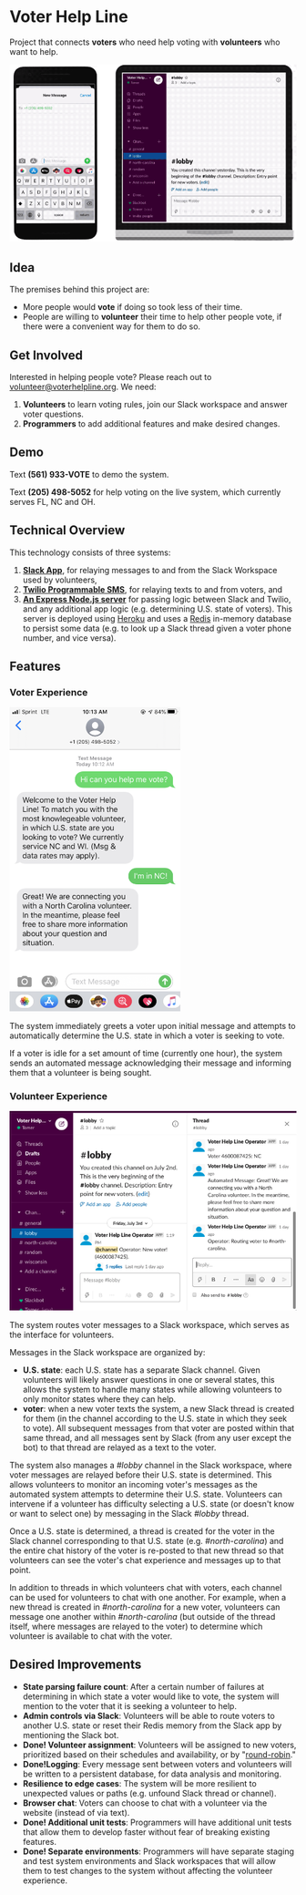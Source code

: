 # Voter Help Line

Project that connects **voters** who need help voting with **volunteers** who want to help.

![wireframe](images/merged3.gif)

## Idea

The premises behind this project are:
- More people would **vote** if doing so took less of their time.
- People are willing to **volunteer** their time to help other people vote, if there were a convenient way for them to do so.

## Get Involved

Interested in helping people vote? Please reach out to volunteer@voterhelpline.org. We need:

1. **Volunteers** to learn voting rules, join our Slack workspace and answer voter questions.
2. **Programmers** to add additional features and make desired changes.

## Demo

Text **(561) 933-VOTE** to demo the system.

Text **(205) 498-5052** for help voting on the live system, which currently serves FL, NC and OH.

## Technical Overview

This technology consists of three systems:

1. [**Slack App**](https://api.slack.com/), for relaying messages to and from the Slack Workspace used by volunteers,
2. [**Twilio Programmable SMS**](https://www.twilio.com/sms), for relaying texts to and from voters, and
3. [**An Express Node.js server**](https://expressjs.com/) for passing logic between Slack and Twilio, and any additional app logic (e.g. determining U.S. state of voters). This server is deployed using [Heroku](http://heroku.com/) and uses a [Redis](https://redis.io/) in-memory database to persist some data (e.g. to look up a Slack thread given a voter phone number, and vice versa).

## Features

### Voter Experience

<img src="images/voter_screenshot.png" alt="voter_screenshot" width="300"/>

The system immediately greets a voter upon initial message and attempts to automatically determine the U.S. state in which a voter is seeking to vote.

If a voter is idle for a set amount of time (currently one hour), the system sends an automated message acknowledging their message and informing them that a volunteer is being sought.

### Volunteer Experience

![wireframe](images/volunteer_screenshot.png)

The system routes voter messages to a Slack workspace, which serves as the interface for volunteers.

Messages in the Slack workspace are organized by:

- **U.S. state**: each U.S. state has a separate Slack channel. Given volunteers will likely answer questions in one or several states, this allows the system to handle many states while allowing volunteers to only monitor states where they can help.
- **voter**: when a new voter texts the system, a new Slack thread is created for them (in the channel according to the U.S. state in which they seek to vote). All subsequent messages from that voter are posted within that same thread, and all messages sent by Slack (from any user except the bot) to that thread are relayed as a text to the voter.

The system also manages a *#lobby* channel in the Slack workspace, where voter messages are relayed before their U.S. state is determined. This allows volunteers to monitor an incoming voter's messages as the automated system attempts to determine their U.S. state. Volunteers can intervene if a volunteer has difficulty selecting a U.S. state (or doesn't know or want to select one) by messaging in the Slack *#lobby* thread.

Once a U.S. state is determined, a thread is created for the voter in the Slack channel corresponding to that U.S. state (e.g. *#north-carolina*) and the entire chat history of the voter is re-posted to that new thread so that volunteers can see the voter's chat experience and messages up to that point.

In addition to threads in which volunteers chat with voters, each channel can be used for volunteers to chat with one another. For example, when a new thread is created in *#north-carolina* for a new voter, volunteers can message one another within *#north-carolina* (but outside of the thread itself, where messages are relayed to the voter) to determine which volunteer is available to chat with the voter.

## Desired Improvements

- **State parsing failure count**: After a certain number of failures at determining in which state a voter would like to vote, the system will mention to the voter that it is seeking a volunteer to help.
- **Admin controls via Slack**: Volunteers will be able to route voters to another U.S. state or reset their Redis memory from the Slack app by mentioning the Slack bot.
- **Done! Volunteer assignment**: Volunteers will be assigned to new voters, prioritized based on their schedules and availability, or by "[round-robin](https://en.wikipedia.org/wiki/Round-robin_scheduling)."
- **Done!Logging**: Every message sent between voters and volunteers will be written to a persistent database, for data analysis and monitoring.
- **Resilience to edge cases**: The system will be more resilient to unexpected values or paths (e.g. unfound Slack thread or channel).
- **Browser chat**: Voters can choose to chat with a volunteer via the website (instead of via text).
- **Done! Additional unit tests**: Programmers will have additional unit tests that allow them to develop faster without fear of breaking existing features.
- **Done! Separate environments**: Programmers will have separate staging and test system environments and Slack workspaces that will allow them to test changes to the system without affecting the volunteer experience.
